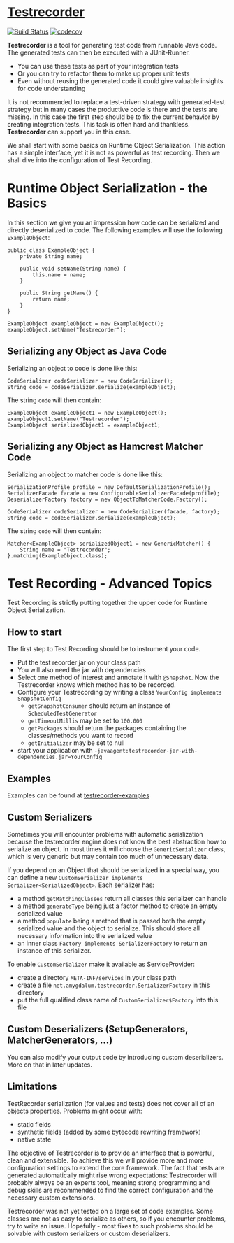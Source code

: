 [Testrecorder](http://testrecorder.amygdalum.net/)
============
[![Build Status](https://api.travis-ci.org/almondtools/testrecorder.svg)](https://travis-ci.org/almondtools/testrecorder)
[![codecov](https://codecov.io/gh/almondtools/testrecorder/branch/master/graph/badge.svg)](https://codecov.io/gh/almondtools/testrecorder)

__Testrecorder__ is a tool for generating test code from runnable Java code. The generated tests can then be executed with a JUnit-Runner.

* You can use these tests as part of your integration tests
* Or you can try to refactor them to make up proper unit tests
* Even without reusing the generated code it could give valuable insights for code understanding

It is not recommended to replace a test-driven strategy with generated-test strategy but in many cases the productive code is there and the tests are missing. In this case the first step should be to fix the current behavior by creating integration tests. This task is often hard and thankless. __Testrecorder__ can support you in this case.

We shall start with some basics on Runtime Object Serialization. This action has a simple interface, yet it is not as powerful as test recording. Then we shall dive into the configuration of Test Recording.

Runtime Object Serialization - the Basics
=========================================

In this section we give you an impression how code can be serialized and directly deserialized to code. The following examples will use the following `ExampleObject`:

    public class ExampleObject {
        private String name;
    
        public void setName(String name) {
            this.name = name;
        }
    
        public String getName() {
            return name;
        }
    }

    ExampleObject exampleObject = new ExampleObject();
    exampleObject.setName("Testrecorder");

Serializing any Object as Java Code
-----------------------------------
Serializing an object to code is done like this:

	CodeSerializer codeSerializer = new CodeSerializer();
	String code = codeSerializer.serialize(exampleObject);

The string `code` will then contain:

	ExampleObject exampleObject1 = new ExampleObject();
	exampleObject1.setName("Testrecorder");
	ExampleObject serializedObject1 = exampleObject1;


Serializing any Object as Hamcrest Matcher Code
-----------------------------------------------
Serializing an object to matcher code  is done like this:

	SerializationProfile profile = new DefaultSerializationProfile();
	SerializerFacade facade = new ConfigurableSerializerFacade(profile);
	DeserializerFactory factory = new ObjectToMatcherCode.Factory();
					
	CodeSerializer codeSerializer = new CodeSerializer(facade, factory);
	String code = codeSerializer.serialize(exampleObject);

The string `code` will then contain:

	Matcher<ExampleObject> serializedObject1 = new GenericMatcher() {
        String name = "Testrecorder";
    }.matching(ExampleObject.class);

Test Recording - Advanced Topics
================================

Test Recording is strictly putting together the upper code for Runtime Object Serialization. 

How to start
------------
The first step to Test Recording should be to instrument your code.

- Put the test recorder jar on your class path
- You will also need the jar with dependencies
- Select one method of interest and annotate it with `@Snapshot`. Now the Testrecorder knows which method has to be recorded.
- Configure your Testrecording by writing a class `YourConfig implements SnapshotConfig`
  - `getSnapshotConsumer` should return an instance of `ScheduledTestGenerator`
  - `getTimeoutMillis` may be set to `100.000`
  - `getPackages` should return the packages containing the classes/methods you want to record
  - `getInitializer` may be set to null 
- start your application with `-javaagent:testrecorder-jar-with-dependencies.jar=YourConfig`

Examples
--------
Examples can be found at [testrecorder-examples](https://github.com/almondtools/testrecorder-examples)

Custom Serializers
------------------
Sometimes you will encounter problems with automatic serialization because the testrecorder engine does not know the best abstraction how to serialize an object. In most times it will choose the `GenericSerializer` class, which is very generic but may contain too much of unnecessary data.

If you depend on an Object that should be serialized in a special way, you can define a new `CustomSerializer implements Serializer<SerializedObject>`. Each serializer has:
- a method `getMatchingClasses` return all classes this serializer can handle
- a method `generateType` being just a factor method to create an empty serialized value
- a method `populate` being a method that is passed both the empty serialized value and the object to serialize. This should store all necessary information into the serialized value
- an inner class `Factory implements SerializerFactory` to return an instance of this serializer. 

To enable `CustomSerializer` make it available as ServiceProvider:
- create a directory `META-INF/services` in your class path
- create a file `net.amygdalum.testrecorder.SerializerFactory` in this directory
- put the full qualified class name of `CustomSerializer$Factory` into this file   


Custom Deserializers (SetupGenerators, MatcherGenerators, ...) 
--------------------------------------------------------------
You can also modify your output code by introducing custom deserializers. More on that in later updates.

Limitations
-----------
TestRecorder serialization (for values and tests) does not cover all of an objects properties. Problems might occur with:
- static fields
- synthetic fields (added by some bytecode rewriting framework)
- native state

The objective of Testrecorder is to provide an interface that is powerful, clean and extensible. To achieve this we will provide more and more configuration settings to extend the core framework. The fact that tests are generated automatically might rise wrong expectations: Testrecorder will probably always be an experts tool, meaning strong programming and debug skills are recommended to find the correct configuration and the necessary custom extensions.

Testrecorder was not yet tested on a large set of code examples. Some classes are not as easy to serialize as others, so if you encounter problems, try to write an issue. Hopefully - most fixes to such problems should be solvable with custom serializers or custom deserializers. 
